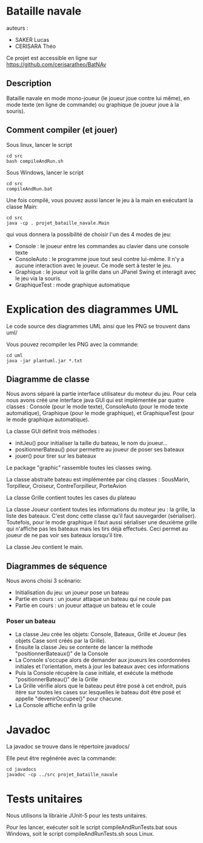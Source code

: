 # Bataille navale

auteurs :
- SAKER Lucas
- CERISARA Théo

Ce projet est accessible en ligne sur https://github.com/cerisaratheo/BatNAv

## Description

Bataille navale en mode mono-joueur (le joueur joue contre lui même), en mode texte (en ligne de commande) ou graphique (le joueur joue à la souris). 

## Comment compiler (et jouer)

Sous linux, lancer le script

    cd src
    bash compileAndRun.sh

Sous Windows, lancer le script

    cd src
    compileAndRun.bat

Une fois compilé, vous pouvez aussi lancer le jeu à la main en exécutant la classe Main:

    cd src
    java -cp . projet_bataille_navale.Main

qui vous donnera la possibilité de choisir l'un des 4 modes de jeu:

- Console : le joueur entre les commandes au clavier dans une console texte
- ConsoleAuto : le programme joue tout seul contre lui-même. Il n'y a aucune interaction avec le joueur. Ce mode sert à tester le jeu.
- Graphique : le joueur voit la grille dans un JPanel Swing et interagit avec le jeu via la souris.
- GraphiqueTest : mode graphique automatique

# Explication des diagrammes UML
Le code source des diagrammes UML ainsi que les PNG se trouvent dans uml/

Vous pouvez recompiler les PNG avec la commande:

    cd uml
    java -jar plantuml.jar *.txt

## Diagramme de classe

Nous avons séparé la partie interface utilisateur du moteur du jeu. Pour cela nous avons créé une interface java GUI qui est implémentée par quatre classes : Console (pour le mode texte), ConsoleAuto (pour le mode texte automatique), Graphique (pour le mode graphique), et GraphiqueTest (pour le mode graphique automatique).

La classe GUI définit trois méthodes : 

- initJeu() pour initialiser la taille du bateau, le nom du joueur...
- positionnerBateau() pour permettre au joueur de poser ses bateaux
- jouer() pour tirer sur les bateaux

Le package "graphic" rassemble toutes les classes swing.

La classe abstraite bateau est implémentée par cinq classes : SousMarin, Torpilleur, Croiseur, ContreTorpilleur, PorteAvion

La classe Grille contient toutes les cases du plateau

La classe Joueur contient toutes les informations du moteur jeu : la grille, la liste des bateaux. C'est donc cette classe qu'il faut sauvegarder (sérialiser). Toutefois, pour le mode graphique il faut aussi sérialiser une deuxième grille qui n'affiche pas les bateaux mais les tirs déjà effectués. Ceci permet au joueur de ne pas voir ses bateaux lorsqu'il tire. 

La classe Jeu contient le main.

## Diagrammes de séquence

Nous avons choisi 3 scénario:

- Initialisation du jeu: un joueur pose un bateau
- Partie en cours : un joueur attaque un bateau qui ne coule pas
- Partie en cours : un joueur attaque un bateau et le coule

### Poser un bateau

- La classe Jeu crée les objets: Console, Bateaux, Grille et Joueur (les objets Case sont créés par la Grille).
- Ensuite la classe Jeu se contente de lancer la méthode "positionnerBateaux()" de la Console
- La Console s'occupe alors de demander aux joueurs les coordonnées initiales et l'orientation, mets à jour les bateaux avec ces informations
- Puis la Console récupère la case initiale, et exécute la méthode "positionnerBateau()" de la Grille
- La Grille vérifie alors que le bateau peut être posé à cet endroit, puis itère sur toutes les cases sur lesquelles le bateau doit être posé et appelle "devenirOccupee()" pour chacune.
- La Console affiche enfin la grille

# Javadoc

La javadoc se trouve dans le répertoire javadocs/

Elle peut être regénérée avec la commande:

    cd javadocs
    javadoc -cp ../src projet_bataille_navale

# Tests unitaires

Nous utilisons la librairie JUnit-5 pour les tests unitaires.

Pour les lancer, exécuter soit le script compileAndRunTests.bat sous Windows, soit le script compileAndRunTests.sh sous Linux.

